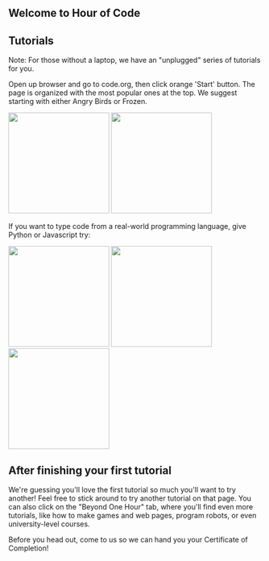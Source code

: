 ## Welcome to Hour of Code

## Tutorials

Note: For those without a laptop, we have an "unplugged" series of tutorials for you.

Open up browser and go to code.org, then click orange 'Start' button. The page is organized with the most popular ones at the top. We suggest starting with either Angry Birds or Frozen.

<img src="http://code.org/images/fit-520/frozen_carousel.jpg" height="200"/>
<img src="http://code.org/images/fit-520/codehoc3.jpg" height="200"/>

If you want to type code from a real-world programming language, give Python or Javascript try:

<img src="http://code.org/images/fit-520/khanacademy.jpg" height="200"/>
<img src="http://code.org/images/fit-520/codecombat.jpg" height="200"/>
<img src="http://code.org/images/fit-520/groklearning.jpg" height="200"/>

## After finishing your first tutorial

We're guessing you'll love the first tutorial so much you'll want to try another! Feel free to stick around to try another tutorial on that page. You can also click on the "Beyond One Hour" tab, where you'll find even more tutorials, like how to make games and web pages, program robots, or even university-level courses.

Before you head out, come to us so we can hand you your Certificate of Completion!
